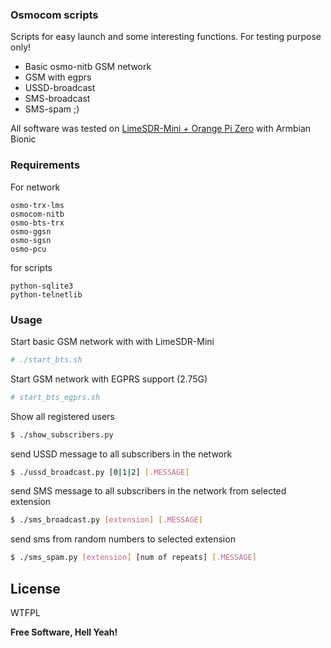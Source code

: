 ### Osmocom scripts

 Scripts for easy launch and some interesting functions. For testing purpose only!

  - Basic osmo-nitb GSM network
  - GSM with egprs
  - USSD-broadcast
  - SMS-broadcast
  - SMS-spam ;)

All software was tested on [LimeSDR-Mini + Orange Pi Zero](https://codeby.net/threads/miniatjurnaja-sotovaja-stancija-na-baze-limesdr-mini-i-orange-pi-zero.66747/) with Armbian Bionic

### Requirements
For network
```
osmo-trx-lms
osmocom-nitb
osmo-bts-trx
osmo-ggsn
osmo-sgsn
osmo-pcu
```
for scripts
```
python-sqlite3
python-telnetlib
```
### Usage
Start basic GSM network with with LimeSDR-Mini
```sh
# ./start_bts.sh
```
Start GSM network with EGPRS support (2.75G)
```sh
# start_bts_egprs.sh
```
Show all registered users
```sh
$ ./show_subscribers.py
```

send USSD message to all subscribers in the network
```sh
$ ./ussd_broadcast.py [0|1|2] [.MESSAGE]
```
send SMS message to all subscribers in the network from selected extension
```sh
$ ./sms_broadcast.py [extension] [.MESSAGE]
```
send sms from random numbers to selected extension
```sh
$ ./sms_spam.py [extension] [num of repeats] [.MESSAGE]
```


License
----

WTFPL

**Free Software, Hell Yeah!**
